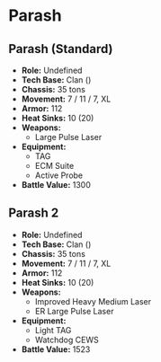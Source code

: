 # Parash
## Parash (Standard)
- **Role:** Undefined
- **Tech Base:** Clan ()
- **Chassis:** 35 tons
- **Movement:** 7 / 11 / 7, XL
- **Armor:** 112
- **Heat Sinks:** 10 (20)
- **Weapons:**
  - Large Pulse Laser
- **Equipment:**
  - TAG
  - ECM Suite
  - Active Probe
- **Battle Value:** 1300

## Parash 2
- **Role:** Undefined
- **Tech Base:** Clan ()
- **Chassis:** 35 tons
- **Movement:** 7 / 11 / 7, XL
- **Armor:** 112
- **Heat Sinks:** 10 (20)
- **Weapons:**
  - Improved Heavy Medium Laser
  - ER Large Pulse Laser
- **Equipment:**
  - Light TAG
  - Watchdog CEWS
- **Battle Value:** 1523

